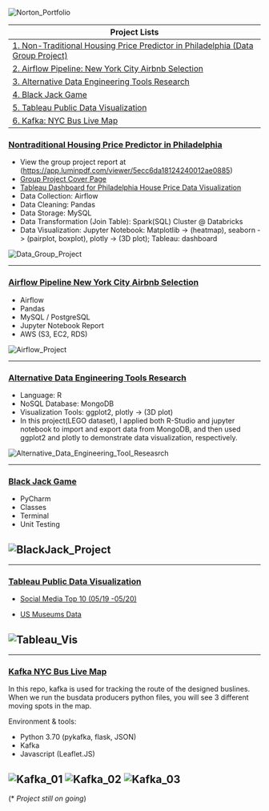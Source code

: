 ![Norton_Portfolio](img/norton_portflio.png)

| Project Lists| 
| ------ | 
| [1. Non-Traditional Housing Price Predictor in Philadelphia (Data Group Project) ](#Nontraditional-Housing-Price-Predictor-in-Philadelphia)|
| [2. Airflow Pipeline: New York City Airbnb Selection](#Airflow-Pipeline-New-York-City-Airbnb-Selection)|
| [3. Alternative Data Engineering Tools Research](#Alternative-Data-Engineering-Tools-Research)|
| [4. Black Jack Game](#Black-Jack-Game)|
| [5. Tableau Public Data Visualization](#Tableau-Public-Data-Visualization)|
| [6. Kafka: NYC Bus Live Map](#Kafka-NYC-Bus-Live-Map)|

### [Nontraditional Housing Price Predictor in Philadelphia](https://github.com/nortonlyr/ZCW.DataGroupProject)   

- View the group project report at (https://app.luminpdf.com/viewer/5ecc6da18124240012ae0885)
- [Group Project Cover Page](https://malbt.github.io/ZCW.DataGroupProject/) 
- [Tableau Dashboard for Philadelphia House Price Data Visualization](https://public.tableau.com/profile/norton.li#!/vizhome/Philly_House_Vis_Dashboard/Dashboard1?publish=yes)
- Data Collection: Airflow
- Data Cleaning: Pandas
- Data Storage: MySQL
- Data Transformation (Join Table): Spark(SQL) Cluster @ Databricks  
- Data Visualization: Jupyter Notebook: Matplotlib -> (heatmap), seaborn -> (pairplot, boxplot), plotly -> (3D plot); Tableau: dashboard

![Data_Group_Project](img/DataGroupProject.png)
  

---
### [Airflow Pipeline New York City Airbnb Selection](https://github.com/nortonlyr/DataEngineering.Labs.AirflowProject)

- Airflow
- Pandas
- MySQL / PostgreSQL
- Jupyter Notebook Report
- AWS (S3, EC2, RDS)

![Airflow_Project](img/airflow_flow_chart.png)

---
### [Alternative Data Engineering Tools Research](https://github.com/nortonlyr/Week9-ResearchProjects)  

- Language: R
- NoSQL Database: MongoDB
- Visualization Tools: ggplot2, plotly -> (3D plot)
- In this project(LEGO dataset), I applied both R-Studio and jupyter notebook to import and export data from MongoDB, and then used ggplot2 and plotly to demonstrate data visualization, respectively.
  
![Alternative_Data_Engineering_Tool_Reseasrch](img/fig.svg)

---
### [Black Jack Game](https://github.com/nortonlyr/PythonFundamentals.Labs.BlackJack)   
  
- PyCharm
- Classes 
- Terminal
- Unit Testing 

![BlackJack_Project](img/blackjack.jpg)
---  

---
### [Tableau Public Data Visualization](https://public.tableau.com/profile/norton.li#!/)   
  
- [Social Media Top 10 (05/19 -05/20)](https://public.tableau.com/profile/norton.li#!/vizhome/Social_Media_19to20_Vis01/Social_Media_19to20_Vis_01)

- [US Museums Data](https://public.tableau.com/profile/norton.li#!/vizhome/US_Museums_Dashboard/US_Museum_Dashboard)

![Tableau_Vis](img/social_media_vis01.png)
---  

---
### [Kafka NYC Bus Live Map](https://github.com/nortonlyr/Kafka_Live_Map)   
  
In this repo, kafka is used for tracking the route of the designed buslines. When we run the busdata producers python files, you will see 3 different moving spots in the map.

Environment & tools:

- Python 3.70 (pykafka, flask, JSON)
- Kafka
- Javascript (Leaflet.JS)

![Kafka_01](img/kafka_pic_01.png)
![Kafka_02](img/kafka_pic_02.png)
![Kafka_03](img/kafka_pic_03.png)
---  

(* *Project still on going*)
  
